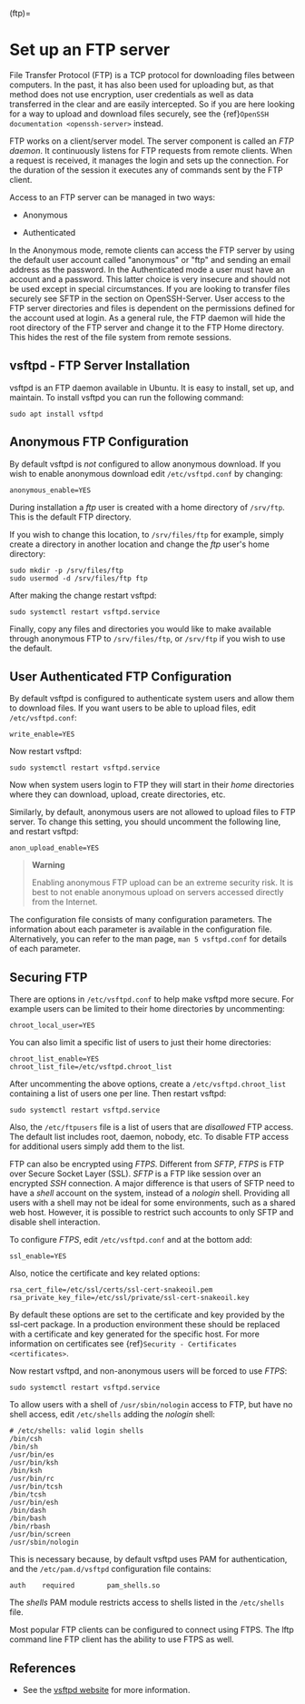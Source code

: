 (ftp)=
# Set up an FTP server


File Transfer Protocol (FTP) is a TCP protocol for downloading files between computers. In the past, it has also been used for uploading but, as that method does not use encryption, user credentials as well as data transferred in the clear and are easily intercepted. So if you are here looking for a way to upload and download files securely, see the {ref}`OpenSSH documentation <openssh-server>` instead.

FTP works on a client/server model. The server component is called an *FTP daemon*. It continuously listens for FTP requests from remote clients. When a request is received, it manages the login and sets up the connection. For the duration of the session it executes any of commands sent by the FTP client.

Access to an FTP server can be managed in two ways:

- Anonymous

- Authenticated

In the Anonymous mode, remote clients can access the FTP server by using the default user account called "anonymous" or "ftp" and sending an email address as the password. In the Authenticated mode a user must have an account and a password. This latter choice is very insecure and should not be used except in special circumstances. If you are looking to transfer files securely see SFTP in the section on OpenSSH-Server. User access to the FTP server directories and files is dependent on the permissions defined for the account used at login. As a general rule, the FTP daemon will hide the root directory of the FTP server and change it to the FTP Home directory. This hides the rest of the file system from remote sessions.

## vsftpd - FTP Server Installation

vsftpd is an FTP daemon available in Ubuntu. It is easy to install, set up, and maintain. To install vsftpd you can run the following command:

    sudo apt install vsftpd

## Anonymous FTP Configuration

By default vsftpd is *not* configured to allow anonymous download. If you wish to enable anonymous download edit `/etc/vsftpd.conf` by changing:

    anonymous_enable=YES

During installation a *ftp* user is created with a home directory of `/srv/ftp`. This is the default FTP directory.

If you wish to change this location, to `/srv/files/ftp` for example, simply create a directory in another location and change the *ftp* user's home directory:

    sudo mkdir -p /srv/files/ftp
    sudo usermod -d /srv/files/ftp ftp 

After making the change restart vsftpd:

    sudo systemctl restart vsftpd.service

Finally, copy any files and directories you would like to make available through anonymous FTP to `/srv/files/ftp`, or `/srv/ftp` if you wish to use the default.

## User Authenticated FTP Configuration

By default vsftpd is configured to authenticate system users and allow them to download files. If you want users to be able to upload files, edit `/etc/vsftpd.conf`:

    write_enable=YES

Now restart vsftpd:

    sudo systemctl restart vsftpd.service

Now when system users login to FTP they will start in their *home* directories where they can download, upload, create directories, etc.

Similarly, by default, anonymous users are not allowed to upload files to FTP server. To change this setting, you should uncomment the following line, and restart vsftpd:

    anon_upload_enable=YES

> **Warning**
> 
> Enabling anonymous FTP upload can be an extreme security risk. It is best to not enable anonymous upload on servers accessed directly from the Internet.

The configuration file consists of many configuration parameters. The information about each parameter is available in the configuration file. Alternatively, you can refer to the man page, `man 5 vsftpd.conf` for details of each parameter.

## Securing FTP

There are options in `/etc/vsftpd.conf` to help make vsftpd more secure. For example users can be limited to their home directories by uncommenting:

    chroot_local_user=YES

You can also limit a specific list of users to just their home directories:

    chroot_list_enable=YES
    chroot_list_file=/etc/vsftpd.chroot_list

After uncommenting the above options, create a `/etc/vsftpd.chroot_list` containing a list of users one per line. Then restart vsftpd:

    sudo systemctl restart vsftpd.service

Also, the `/etc/ftpusers` file is a list of users that are *disallowed* FTP access. The default list includes root, daemon, nobody, etc. To disable FTP access for additional users simply add them to the list.

FTP can also be encrypted using *FTPS*. Different from *SFTP*, *FTPS* is FTP over Secure Socket Layer (SSL). *SFTP* is a FTP like session over an encrypted *SSH* connection. A major difference is that users of SFTP need to have a *shell* account on the system, instead of a *nologin* shell. Providing all users with a shell may not be ideal for some environments, such as a shared web host. However, it is possible to restrict such accounts to only SFTP and disable shell interaction.

To configure *FTPS*, edit `/etc/vsftpd.conf` and at the bottom add:

    ssl_enable=YES

Also, notice the certificate and key related options:

    rsa_cert_file=/etc/ssl/certs/ssl-cert-snakeoil.pem
    rsa_private_key_file=/etc/ssl/private/ssl-cert-snakeoil.key

By default these options are set to the certificate and key provided by the ssl-cert package. In a production environment these should be replaced with a certificate and key generated for the specific host. For more information on certificates see {ref}`Security - Certificates <certificates>`.

Now restart vsftpd, and non-anonymous users will be forced to use *FTPS*:

    sudo systemctl restart vsftpd.service

To allow users with a shell of `/usr/sbin/nologin` access to FTP, but have no shell access, edit `/etc/shells` adding the *nologin* shell:

    # /etc/shells: valid login shells
    /bin/csh
    /bin/sh
    /usr/bin/es
    /usr/bin/ksh
    /bin/ksh
    /usr/bin/rc
    /usr/bin/tcsh
    /bin/tcsh
    /usr/bin/esh
    /bin/dash
    /bin/bash
    /bin/rbash
    /usr/bin/screen
    /usr/sbin/nologin

This is necessary because, by default vsftpd uses PAM for authentication, and the `/etc/pam.d/vsftpd` configuration file contains:

    auth    required        pam_shells.so

The *shells* PAM module restricts access to shells listed in the `/etc/shells` file.

Most popular FTP clients can be configured to connect using FTPS. The lftp command line FTP client has the ability to use FTPS as well.

## References

  - See the [vsftpd website](http://vsftpd.beasts.org/vsftpd_conf.html) for more information.
